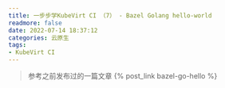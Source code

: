 ```yaml
---
title: 一步步学KubeVirt CI （7） - Bazel Golang hello-world
readmore: false
date: 2022-07-14 18:37:12
categories: 云原生
tags:
- KubeVirt CI
---
```


> 参考之前发布过的一篇文章 {% post_link bazel-go-hello %}